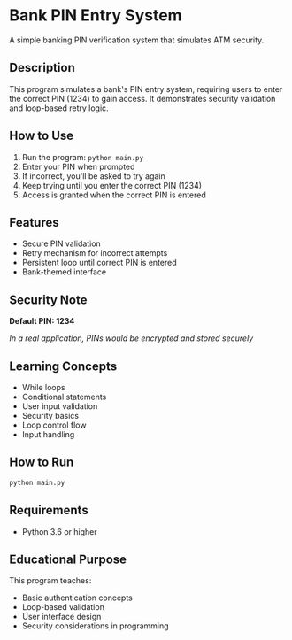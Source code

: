 # Bank PIN Entry System

A simple banking PIN verification system that simulates ATM security.

## Description

This program simulates a bank's PIN entry system, requiring users to enter the correct PIN (1234) to gain access. It demonstrates security validation and loop-based retry logic.

## How to Use

1. Run the program: `python main.py`
2. Enter your PIN when prompted
3. If incorrect, you'll be asked to try again
4. Keep trying until you enter the correct PIN (1234)
5. Access is granted when the correct PIN is entered

## Features

- Secure PIN validation
- Retry mechanism for incorrect attempts
- Persistent loop until correct PIN is entered
- Bank-themed interface

## Security Note

**Default PIN: 1234**

*In a real application, PINs would be encrypted and stored securely*

## Learning Concepts

- While loops
- Conditional statements
- User input validation
- Security basics
- Loop control flow
- Input handling

## How to Run

```bash
python main.py
```

## Requirements

- Python 3.6 or higher

## Educational Purpose

This program teaches:
- Basic authentication concepts
- Loop-based validation
- User interface design
- Security considerations in programming
